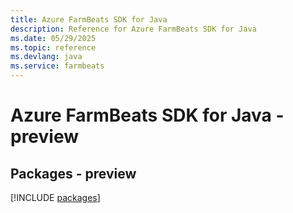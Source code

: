 ```yaml
---
title: Azure FarmBeats SDK for Java
description: Reference for Azure FarmBeats SDK for Java
ms.date: 05/29/2025
ms.topic: reference
ms.devlang: java
ms.service: farmbeats
---
```

# Azure FarmBeats SDK for Java - preview
## Packages - preview
[!INCLUDE [packages](farmbeats-index.md)]
